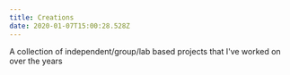 ```yaml
---
title: Creations
date: 2020-01-07T15:00:28.528Z
---
```


A collection of independent/group/lab based projects that I've worked on over the years
